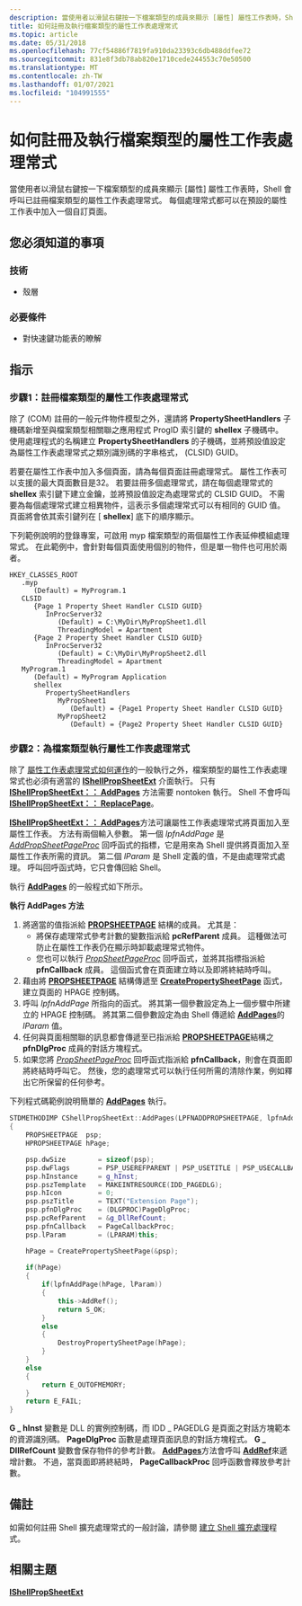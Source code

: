 ```yaml
---
description: 當使用者以滑鼠右鍵按一下檔案類型的成員來顯示 [屬性] 屬性工作表時，Shell 會呼叫已註冊檔案類型的屬性工作表處理常式。 每個處理常式都可以在預設的屬性工作表中加入一個自訂頁面。
title: 如何註冊及執行檔案類型的屬性工作表處理常式
ms.topic: article
ms.date: 05/31/2018
ms.openlocfilehash: 77cf54886f7819fa910da23393c6db488ddfee72
ms.sourcegitcommit: 831e8f3db78ab820e1710cede244553c70e50500
ms.translationtype: MT
ms.contentlocale: zh-TW
ms.lasthandoff: 01/07/2021
ms.locfileid: "104991555"
---
```

# <a name="how-to-register-and-implement-a-property-sheet-handler-for-a-file-type"></a>如何註冊及執行檔案類型的屬性工作表處理常式

當使用者以滑鼠右鍵按一下檔案類型的成員來顯示 [屬性] 屬性工作表時，Shell 會呼叫已註冊檔案類型的屬性工作表處理常式。 每個處理常式都可以在預設的屬性工作表中加入一個自訂頁面。

## <a name="what-you-need-to-know"></a>您必須知道的事項

### <a name="technologies"></a>技術

-   殼層

### <a name="prerequisites"></a>必要條件

-   對快速鍵功能表的瞭解

## <a name="instructions"></a>指示

### <a name="step-1-registering-a-property-sheet-handler-for-a-file-type"></a>步驟1：註冊檔案類型的屬性工作表處理常式

除了 (COM) 註冊的一般元件物件模型之外，還請將 **PropertySheetHandlers** 子機碼新增至與檔案類型相關聯之應用程式 ProgID 索引鍵的 **shellex** 子機碼中。 使用處理程式的名稱建立 **PropertySheetHandlers** 的子機碼，並將預設值設定為屬性工作表處理常式之類別識別碼的字串格式， (CLSID) GUID。

若要在屬性工作表中加入多個頁面，請為每個頁面註冊處理常式。 屬性工作表可以支援的最大頁面數目是32。 若要註冊多個處理常式，請在每個處理常式的 **shellex** 索引鍵下建立金鑰，並將預設值設定為處理常式的 CLSID GUID。 不需要為每個處理常式建立相異物件，這表示多個處理常式可以有相同的 GUID 值。 頁面將會依其索引鍵列在 [ **shellex**] 底下的順序顯示。

下列範例說明的登錄專案，可啟用 myp 檔案類型的兩個屬性工作表延伸模組處理常式。 在此範例中，會針對每個頁面使用個別的物件，但是單一物件也可用於兩者。

```
HKEY_CLASSES_ROOT
   .myp
      (Default) = MyProgram.1
   CLSID
      {Page 1 Property Sheet Handler CLSID GUID}
         InProcServer32
            (Default) = C:\MyDir\MyPropSheet1.dll
            ThreadingModel = Apartment
      {Page 2 Property Sheet Handler CLSID GUID}
         InProcServer32
            (Default) = C:\MyDir\MyPropSheet2.dll
            ThreadingModel = Apartment
   MyProgram.1
      (Default) = MyProgram Application
      shellex
         PropertySheetHandlers
            MyPropSheet1
               (Default) = {Page1 Property Sheet Handler CLSID GUID}
            MyPropSheet2
               (Default) = {Page2 Property Sheet Handler CLSID GUID}
```

### <a name="step-2-implementing-a-property-sheet-handler-for-a-file-type"></a>步驟2：為檔案類型執行屬性工作表處理常式

除了 [屬性工作表處理常式如何運作](propsheet-handlers.md)的一般執行之外，檔案類型的屬性工作表處理常式也必須有適當的 [**IShellPropSheetExt**](/windows/desktop/api/shobjidl_core/nn-shobjidl_core-ishellpropsheetext) 介面執行。 只有 [**IShellPropSheetExt：： AddPages**](/windows/desktop/api/shobjidl_core/nf-shobjidl_core-ishellpropsheetext-addpages) 方法需要 nontoken 執行。 Shell 不會呼叫 [**IShellPropSheetExt：： ReplacePage**](/windows/desktop/api/shobjidl_core/nf-shobjidl_core-ishellpropsheetext-replacepage)。

[**IShellPropSheetExt：： AddPages**](/windows/desktop/api/shobjidl_core/nf-shobjidl_core-ishellpropsheetext-addpages)方法可讓屬性工作表處理常式將頁面加入至屬性工作表。 方法有兩個輸入參數。 第一個 *lpfnAddPage* 是 [*AddPropSheetPageProc*](/windows/win32/api/prsht/nc-prsht-lpfnaddpropsheetpage) 回呼函式的指標，它是用來為 Shell 提供將頁面加入至屬性工作表所需的資訊。 第二個 *lParam* 是 Shell 定義的值，不是由處理常式處理。 呼叫回呼函式時，它只會傳回給 Shell。

執行 [**AddPages**](/windows/desktop/api/shobjidl_core/nf-shobjidl_core-ishellpropsheetext-addpages) 的一般程式如下所示。

**執行 AddPages 方法**

1.  將適當的值指派給 [**PROPSHEETPAGE**](/windows/win32/api/prsht/ns-prsht-propsheetpagea_v3) 結構的成員。 尤其是：
    -   將保存處理常式參考計數的變數指派給 **pcRefParent** 成員。 這種做法可防止在屬性工作表仍在顯示時卸載處理常式物件。
    -   您也可以執行 [*PropSheetPageProc*](/windows/win32/api/prsht/nc-prsht-lpfnpspcallbacka) 回呼函式，並將其指標指派給 **pfnCallback** 成員。 這個函式會在頁面建立時以及即將終結時呼叫。
2.  藉由將 [**PROPSHEETPAGE**](/windows/win32/api/prsht/ns-prsht-propsheetpagea_v3) 結構傳遞至 [**CreatePropertySheetPage**](/windows/win32/api/prsht/nf-prsht-createpropertysheetpagea) 函式，建立頁面的 HPAGE 控制碼。
3.  呼叫 *lpfnAddPage* 所指向的函式。 將其第一個參數設定為上一個步驟中所建立的 HPAGE 控制碼。 將其第二個參數設定為由 Shell 傳遞給 [**AddPages**](/windows/desktop/api/shobjidl_core/nf-shobjidl_core-ishellpropsheetext-addpages)的 *lParam* 值。
4.  任何與頁面相關聯的訊息都會傳遞至已指派給 [**PROPSHEETPAGE**](/windows/win32/api/prsht/ns-prsht-propsheetpagea_v3)結構之 **pfnDlgProc** 成員的對話方塊程式。
5.  如果您將 [*PropSheetPageProc*](/windows/win32/api/prsht/nc-prsht-lpfnpspcallbacka) 回呼函式指派給 **pfnCallback**，則會在頁面即將終結時呼叫它。 然後，您的處理常式可以執行任何所需的清除作業，例如釋出它所保留的任何參考。

下列程式碼範例說明簡單的 [**AddPages**](/windows/desktop/api/shobjidl_core/nf-shobjidl_core-ishellpropsheetext-addpages) 執行。


```C++
STDMETHODIMP CShellPropSheetExt::AddPages(LPFNADDPROPSHEETPAGE, lpfnAddPage, LPARAM lParam)
{
    PROPSHEETPAGE  psp;
    HPROPSHEETPAGE hPage;

    psp.dwSize        = sizeof(psp);
    psp.dwFlags       = PSP_USEREFPARENT | PSP_USETITLE | PSP_USECALLBACK;
    psp.hInstance     = g_hInst;
    psp.pszTemplate   = MAKEINTRESOURCE(IDD_PAGEDLG);
    psp.hIcon         = 0;
    psp.pszTitle      = TEXT("Extension Page");
    psp.pfnDlgProc    = (DLGPROC)PageDlgProc;
    psp.pcRefParent   = &g_DllRefCount;
    psp.pfnCallback   = PageCallbackProc;
    psp.lParam        = (LPARAM)this;

    hPage = CreatePropertySheetPage(&psp);
            
    if(hPage) 
    {
        if(lpfnAddPage(hPage, lParam))
        {
            this->AddRef();
            return S_OK;
        }
        else
        {
            DestroyPropertySheetPage(hPage);
        }
    }
    else
    {
        return E_OUTOFMEMORY;
    }
    return E_FAIL;
}
```



**G \_ hInst** 變數是 DLL 的實例控制碼，而 IDD \_ PAGEDLG 是頁面之對話方塊範本的資源識別碼。 **PageDlgProc** 函數是處理頁面訊息的對話方塊程式。 **G \_ DllRefCount** 變數會保存物件的參考計數。 [**AddPages**](/windows/desktop/api/shobjidl_core/nf-shobjidl_core-ishellpropsheetext-addpages)方法會呼叫 [**AddRef**](/windows/win32/api/unknwn/nf-unknwn-iunknown-addref)來遞增計數。 不過，當頁面即將終結時， **PageCallbackProc** 回呼函數會釋放參考計數。

## <a name="remarks"></a>備註

如需如何註冊 Shell 擴充處理常式的一般討論，請參閱 [建立 Shell 擴充處理](handlers.md)程式。

## <a name="related-topics"></a>相關主題

<dl> <dt>

[**IShellPropSheetExt**](/windows/desktop/api/shobjidl_core/nn-shobjidl_core-ishellpropsheetext)
</dt> </dl>

 

 
